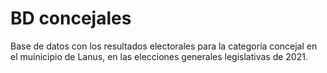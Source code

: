 # BD concejales
Base de datos con los resultados electorales para la categoría concejal en el muinicipio de Lanus, en las elecciones generales legislativas de 2021.
